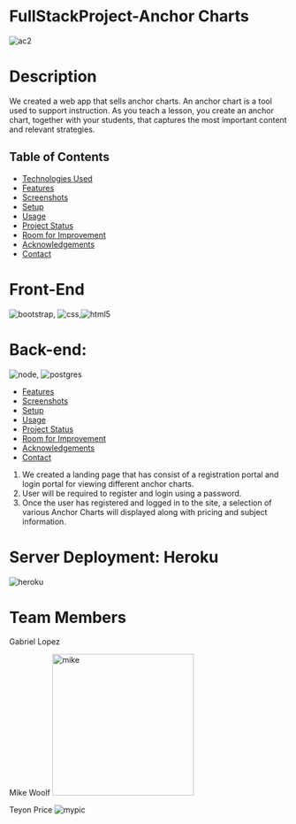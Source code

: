 # FullStackProject-Anchor Charts

![ac2](https://user-images.githubusercontent.com/85767134/137331761-f8705270-f27c-485a-9725-e7390c9b3c37.png)

# Description
We created a web app that sells anchor charts. An anchor chart is a tool used to support instruction. As you teach a lesson, you create an anchor chart, together with your students, that captures the most important content and relevant strategies. 

## Table of Contents

* [Technologies Used](#technologies-used)
* [Features](#features)
* [Screenshots](#screenshots)
* [Setup](#setup)
* [Usage](#usage)
* [Project Status](#project-status)
* [Room for Improvement](#room-for-improvement)
* [Acknowledgements](#acknowledgements)
* [Contact](#contact)

# Front-End

![bootstrap](https://user-images.githubusercontent.com/85767134/137334676-f8720692-b74d-4480-a752-da0c4f19644b.jpg), ![css](https://user-images.githubusercontent.com/85767134/137334689-565d0fc4-099f-4040-9349-d7548e9c8906.jpg),![html5](https://user-images.githubusercontent.com/85767134/137334706-f05993f4-d5df-404a-a803-7bc9fe9c5432.jpg)

# Back-end:

![node](https://user-images.githubusercontent.com/85767134/137340755-bb3f5b13-d6f0-4ada-82b9-c7d56e9cc4af.jpg), ![postgres](https://user-images.githubusercontent.com/85767134/137340810-9e5d7a98-be73-4849-8c5c-3bd37a31f28c.jpg)


* [Features](#features)
* [Screenshots](#screenshots)
* [Setup](#setup)
* [Usage](#usage)
* [Project Status](#project-status)
* [Room for Improvement](#room-for-improvement)
* [Acknowledgements](#acknowledgements)
* [Contact](#contact)

1. We created a landing page that has consist of a registration portal and login portal for viewing different anchor charts. 
2. User will be required to register and login using a password.
3. Once the user has registered and logged in to the site, a selection of various Anchor Charts will displayed along with pricing and subject information.

# Server Deployment: Heroku

![heroku](https://user-images.githubusercontent.com/85767134/137340614-3a88b509-52b8-4930-9b78-18700aa4ed29.jpg)


# Team Members

Gabriel Lopez

Mike Woolf
<img width="256" alt="mike" src="https://user-images.githubusercontent.com/85767134/137340678-ec6f4265-5547-429c-884a-9d887f211d48.png">

Teyon Price
![mypic](https://user-images.githubusercontent.com/85767134/137340701-4e622e82-388c-41f9-98b4-c6325021f2a6.jpg)

